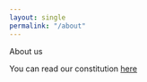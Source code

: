 ```yaml
---
layout: single
permalink: "/about"
---
```


About us

You can read our constitution [here](/constitution)